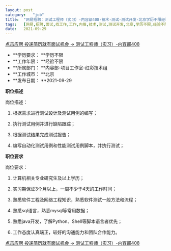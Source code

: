 ```yaml
---
layout:	post
category:	"job"
title:	"网易招聘：测试工程师（实习）-内容部408-技术-测试-测试开发-北京学历不限经验不限"
tags:	[网易,招聘,面试,找工作,工作,内推,技术,测试,测试开发,北京,学历不限,经验不限]
date:	2021-09-29
---
```


[点击应聘 投递简历就有面试机会 ->  测试工程师（实习）-内容部408](http://mobile.bole.netease.com/bole/boleDetail?id=34487&employeeId=346f03c3cda5f04c&key=all)



- **学历要求： **学历不限
- **工作年限： **经验不限
- **所属部门： **内容部-项目工作室-红彩技术组
- **工作城市： **北京
- **发布日期： **2021-09-29



**职位描述**

岗位描述：

1. 根据需求进行测试设计及测试用例的编写；

2. 执行测试用例并进行缺陷跟踪；

3. 根据测试结果完成测试报告；

4. 编写自动化测试用例和性能测试用例脚本，并执行测试；



**职位要求**

岗位要求：

1. 计算机相关专业研究生及以上学历；

2. 实习期保证3个月以上，一周不少于4天的工作时间；

3. 熟悉软件工程及网络工程知识，熟悉软件测试一般方法和流程；

4. 熟悉sql语言，熟悉mysql等常用数据；

5. 熟悉java开发，了解Python、Shell等脚本语言者优先；

6. 工作态度认真端正，较好的沟通能力和团队合作能力。



[点击应聘 投递简历就有面试机会 ->  测试工程师（实习）-内容部408](http://mobile.bole.netease.com/bole/boleDetail?id=34487&employeeId=346f03c3cda5f04c&key=all)